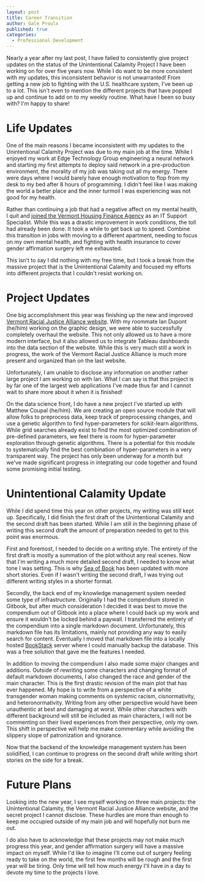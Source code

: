 ```yaml
---
layout: post
title: Career Transition
author: Gale Proulx
published: true
categories:
  - Professional Development
---
```


Nearly a year after my last post, I have failed to consistently give project updates on the status of the Unintentional Calamity Project I have been working on for over five years now. While I do want to be more consistent with my updates, this inconsistent behavior is not unwarranted! From getting a new job to fighting with the U.S. healthcare system, I've been up to a lot. This isn't even to mention the different projects that have popped up and continue to add on to my weekly routine. What have I been so busy with? I'm happy to share!

# Life Updates

One of the main reasons I became inconsistent with my updates to the Unintentional Calamity Project was due to my main job at the time. While I enjoyed my work at Edge Technology Group engineering a neural network and starting my first attempts to deploy said network in a pre-production environment, the morality of my job was taking out all my energy. There were days where I would barely have enough motivation to flop from my desk to my bed after 8 hours of programming. I didn't feel like I was making the world a better place and the inner turmoil I was experiencing was not good for my health.

Rather than continuing a job that had a negative affect on my mental health, I quit and [joined the Vermont Housing Finance Agency](https://www.vhfa.org/news/blog/gale-proulx-joins-vhfa-it-support-specialist) as an IT Support Specialist. While this was a drastic improvement in work conditions, the toll had already been done. It took a while to get back up to speed. Combine this transition in jobs with moving to a different apartment, needing to focus on my own mental health, and fighting with health insurance to cover gender affirmation surgery left me exhausted.

This isn't to say I did nothing with my free time, but I took a break from the massive project that is the Unintentional Calamity and focused my efforts into different projects that I couldn't resist working on.

# Project Updates

One big accomplishment this year was finishing up the new and improved [Vermont Racial Justice Alliance website](https://www.vtracialjusticealliance.org/). With my roommate Ian Dupont (he/him) working on the graphic design, we were able to successfully completely overhaul the website. This not only allowed us to have a more modern interface, but it also allowed us to integrate Tableau dashboards into the data section of the website. While this is very much still a work in progress, the work of the Vermont Racial Justice Alliance is much more present and organized than on the last website.

Unfortunately, I am unable to disclose any information on another rather large project I am working on with Ian. What I can say is that this project is by far one of the largest web applications I've made thus far and I cannot wait to share more about it when it is finished!

On the data science front, I do have a new project I've started up with Matthew Coupal (he/him). We are creating an open source module that will allow folks to preprocess data, keep track of preprocessing changes, and use a genetic algorithm to find hyper-parameters for scikit-learn algorithms. While grid searches already exist to find the most optimized combination of pre-defined parameters, we feel there is room for hyper-parameter exploration through genetic algorithms. There is a potential for this module to systematically find the best combination of hyper-parameters in a very transparent way. The project has only been underway for a month but we've made significant progress in integrating our code together and found some promising initial testing.

# Unintentional Calamity Update

While I did spend time this year on other projects, my writing was still kept up. Specifically, I did finish the first draft of the Unintentional Calamity and the second draft has been started. While I am still in the beginning phase of writing this second draft the amount of preparation needed to get to this point was enormous.

First and foremost, I needed to decide on a writing style. The entirety of the first draft is mostly a summation of the plot without any real scenes. Now that I'm writing a much more detailed second draft, I needed to know what tone I was setting. This is why [Sea of Book](seaofbook.com) has been updated with more short stories. Even if I wasn't writing the second draft, I was trying out different writing styles in a shorter format.

Secondly, the back end of my knowledge management system needed some type of infrastructure. Originally I had the compendium stored in Gitbook, but after much consideration I decided it was best to move the compendium out of Gitbook into a place where I could back up my work and ensure it wouldn't be locked behind a paywall. I transferred the entirety of the compendium into a single markdown document. Unfortunately, this markdown file has its limitations, mainly not providing any way to easily search for content. Eventually I moved that markdown file into a locally hosted [BookStack](https://www.bookstackapp.com/) server where I could manually backup the database. This was a free solution that gave me the features I needed.

In addition to moving the compendium I also made some major changes and additions. Outside of rewriting some characters and changing format of default markdown documents, I also changed the race and gender of the main character. This is the first drastic revision of the main plot that has ever happened. My hope is to write from a perspective of a white transgender woman making comments on systemic racism, cisnormativity, and heteronormativity. Writing from any other perspective would have been unauthentic at best and damaging at worst. While other characters with different background will still be included as main characters, I will not be commenting on their lived experiences from their perspective, only my own. This shift in perspective will help me make commentary while avoiding the slippery slope of patronization and ignorance.

Now that the backend of the knowledge management system has been solidified, I can continue to progress on the second draft while writing short stories on the side for a break.

# Future Plans

Looking into the new year, I see myself working on three main projects: the Unintentional Calamity, the Vermont Racial Justice Alliance website, and the secret project I cannot disclose. These hurdles are more than enough to keep me occupied outside of my main job and will hopefully not burn me out.

I do also have to acknowledge that these projects may not make much progress this year, and gender affirmation surgery will have a massive impact on myself. While I'd like to imagine I'll come out of surgery feeling ready to take on the world, the first few months will be rough and the first year will be tiring. Only time will tell how much energy I'll have in a day to devote my time to the projects I love.
